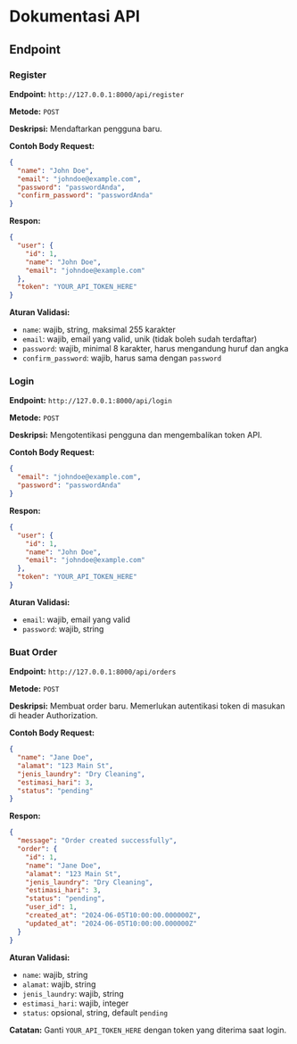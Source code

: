 # Dokumentasi API

## Endpoint

### Register

**Endpoint:** `http://127.0.0.1:8000/api/register`

**Metode:** `POST`

**Deskripsi:** Mendaftarkan pengguna baru.

**Contoh Body Request:**

```json
{
  "name": "John Doe",
  "email": "johndoe@example.com",
  "password": "passwordAnda",
  "confirm_password": "passwordAnda"
}
```

**Respon:**

```json
{
  "user": {
    "id": 1,
    "name": "John Doe",
    "email": "johndoe@example.com"
  },
  "token": "YOUR_API_TOKEN_HERE"
}
```

**Aturan Validasi:**
- `name`: wajib, string, maksimal 255 karakter
- `email`: wajib, email yang valid, unik (tidak boleh sudah terdaftar)
- `password`: wajib, minimal 8 karakter, harus mengandung huruf dan angka
- `confirm_password`: wajib, harus sama dengan `password`

### Login

**Endpoint:** `http://127.0.0.1:8000/api/login`

**Metode:** `POST`

**Deskripsi:** Mengotentikasi pengguna dan mengembalikan token API.

**Contoh Body Request:**

```json
{
  "email": "johndoe@example.com",
  "password": "passwordAnda"
}
```

**Respon:**

```json
{
  "user": {
    "id": 1,
    "name": "John Doe",
    "email": "johndoe@example.com"
  },
  "token": "YOUR_API_TOKEN_HERE"
}
```

**Aturan Validasi:**
- `email`: wajib, email yang valid
- `password`: wajib, string

### Buat Order

**Endpoint:** `http://127.0.0.1:8000/api/orders`

**Metode:** `POST`

**Deskripsi:** Membuat order baru. Memerlukan autentikasi token di masukan di header Authorization.

**Contoh Body Request:**

```json
{
  "name": "Jane Doe",
  "alamat": "123 Main St",
  "jenis_laundry": "Dry Cleaning",
  "estimasi_hari": 3,
  "status": "pending"
}
```

**Respon:**

```json
{
  "message": "Order created successfully",
  "order": {
    "id": 1,
    "name": "Jane Doe",
    "alamat": "123 Main St",
    "jenis_laundry": "Dry Cleaning",
    "estimasi_hari": 3,
    "status": "pending",
    "user_id": 1,
    "created_at": "2024-06-05T10:00:00.000000Z",
    "updated_at": "2024-06-05T10:00:00.000000Z"
  }
}
```

**Aturan Validasi:**
- `name`: wajib, string
- `alamat`: wajib, string
- `jenis_laundry`: wajib, string
- `estimasi_hari`: wajib, integer
- `status`: opsional, string, default `pending`

**Catatan:**
Ganti `YOUR_API_TOKEN_HERE` dengan token yang diterima saat login.


